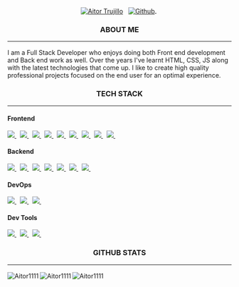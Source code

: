 <p align="center">
<a href="https://linkedin.com/in/aitor-trujillo"><img align="center" src="https://img.shields.io/badge/linkedin-0077B5.svg?&style=for-the-badge&logo=linkedin&logoColor=white" alt="Aitor Trujillo" /></a>&nbsp;&nbsp;
<a href="https://github.com/Aitor1111">
  <img align="center" src="https://img.shields.io/badge/github-181717.svg?&style=for-the-badge&logo=github" alt="Github" />
</a>&nbsp;
</p>

<p align=center>
  <h3 align="center">ABOUT ME<hr/></h3>
  <p>
    I am a Full Stack Developer who enjoys doing both Front end
    development and Back end work as well. Over the years I've
    learnt HTML, CSS, JS along with the latest technologies that
    come up. I like to create high quality professional projects
    focused on the end user for an optimal experience.
  </p>
</p>

<h3 align="center">TECH STACK<hr/></h3>

<h4>Frontend</h4>
<p>
  <a href='https://developer.mozilla.org/en-US/docs/Web/Guide/HTML/HTML5'>
    <img src="https://img.shields.io/badge/html5-e34f26.svg?&style=for-the-badge&logo=html5&logoColor=white" />
  </a>
  &nbsp;
  <a href='https://developer.mozilla.org/en-US/docs/Web/CSS'>
    <img src="https://img.shields.io/badge/css3-1572B6.svg?&style=for-the-badge&logo=css3&logoColor=white" />
  </a>
  &nbsp;
  <a href='https://sass-lang.com/'>
    <img src="https://img.shields.io/badge/sass-cc6699.svg?&style=for-the-badge&logo=sass&logoColor=white" />
  </a>
  &nbsp;
  <a href='https://getbootstrap.com/'>
    <img src='https://img.shields.io/badge/bootstrap-563D7C?logo=bootstrap&style=for-the-badge' />
  </a>
  &nbsp;
  <a href='https://tailwindcss.com/'>
    <img src='https://img.shields.io/badge/tailwind css-38B2AC?logo=tailwind-css&logoColor=white&style=for-the-badge' />
  </a>
  &nbsp;
  <a href='https://material-ui.com/'>
    <img src='https://img.shields.io/badge/material ui-0081CB?logo=material-ui&style=for-the-badge' />
  </a>
  &nbsp;
  <a href='https://developer.mozilla.org/en-US/docs/Web/JavaScript/Guide'>
    <img src="https://img.shields.io/badge/javascript-F7DF1E.svg?&style=for-the-badge&logo=javascript&logoColor=black" />
  </a>
  &nbsp;
  <a href='https://www.typescriptlang.org/'>
    <img src="https://img.shields.io/badge/typescript-007ACC.svg?&style=for-the-badge&logo=typescript&logoColor=white" />
  </a>
  &nbsp;
	<a href='https://www.typescriptlang.org/'>
    <img src="https://img.shields.io/badge/React-20232A?style=for-the-badge&logo=react&logoColor=61DAFB" />
  </a>
  &nbsp;
</p>

<h4>Backend</h4>
<p>
  <a href='https://nodejs.org/en/about/'>
    <img src="https://img.shields.io/badge/node.js-339933?logo=node.js&logoWidth=30&labelColor=black&style=for-the-badge" />
  </a>
  &nbsp;
  <a href='https://www.mongodb.com/'>
    <img src='https://img.shields.io/badge/mongo db-47A248?logo=mongodb&logoColor=white&style=for-the-badge' />
  </a>
  &nbsp;
  <a href='https://nextjs.org/'>
    <img src="https://img.shields.io/badge/next.js-ffffff?style=for-the-badge&logo=next.js&logoColor=000" />
  </a>
    &nbsp;
  <a href='https://www.react.org/'>
		<img src='https://img.shields.io/badge/react-61DAFB?logoWidth=30&labelColor=black&style=for-the-badge&logo=react' />
	</a>
  &nbsp;
  <a href='https://redux.js.org/'>
		<img src='https://img.shields.io/badge/redux-764ABC?logoWidth=30&labelColor=black&style=for-the-badge&logo=redux' />
	</a>
  &nbsp;
  <a href='https://www.apollographql.com/docs/apollo-server/'>
    <img src="https://img.shields.io/badge/apollo server-311C87.svg?&style=for-the-badge&logo=apollo-graphql&logoColor=white" />
  </a>
  &nbsp;
  <a href='https://graphql.org/'>
    <img src='https://img.shields.io/badge/graphql-E10098?logo=graphql&style=for-the-badge' />
  </a>
  &nbsp;  
</p>

<h4>DevOps</h4>
<p>
  <a href='https://www.docker.com/'>
    <img src='https://img.shields.io/badge/docker-2496ED?logo=docker&style=for-the-badge&logoColor=white' />
  </a>
  &nbsp; 
  <a href='https://kubernetes.io/'>
    <img src='https://img.shields.io/badge/kubernetes-326CE5?logo=kubernetes&style=for-the-badge&logoColor=white' />
  </a>
  &nbsp; 
  <a href='https://cloud.google.com/'>
    <img src='https://img.shields.io/badge/google cloud-4285F4?logo=google-cloud&style=for-the-badge&logoColor=white' />
  </a>
  &nbsp; 
</p>

<h4>Dev Tools</h4>
<p>
  <a href='https://git-scm.com/'>
    <img src='https://img.shields.io/badge/git-F05032?logo=git&style=for-the-badge&logoColor=white' />
  </a>
  &nbsp; 
  <a href='https://webpack.js.org/'>
    <img src='https://img.shields.io/badge/webpack-8DD6F9?logo=webpack&style=for-the-badge&logoColor=black' />
  </a>
  &nbsp; 
  <a href='https://jestjs.io/'>
    <img src='https://img.shields.io/badge/jest-C21325?logo=jest&style=for-the-badge&logoColor=white' />
  </a>
  &nbsp; 
</p>

<h3 align="center">GITHUB STATS<hr/></h3>
<a>
<img align="left" src="https://github-readme-stats.vercel.app/api/top-langs/?username=Aitor1111&theme=dark&hide=html,dockerfile" alt="Aitor1111" />
</a>
<a>
<img align="left" src="https://github-readme-stats.vercel.app/api?username=Aitor1111&theme=dark&show_icons=true&line_height=27&" alt="Aitor1111" />
</a>

<p align="left"><img src="https://komarev.com/ghpvc/?username=Aitor1111&style=flat-square" alt="Aitor1111" /></p>

